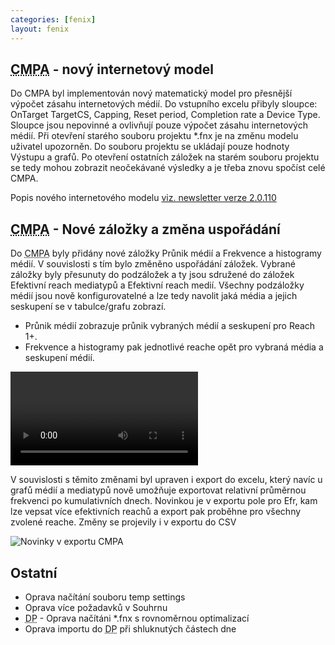 ```yaml
---
categories: [fenix]
layout: fenix
---
```


## <abbr title="Crossmediální analýza">CMPA</abbr> - nový internetový model
Do CMPA byl implementován nový matematický model pro přesnější výpočet zásahu internetových médií. Do vstupního excelu přibyly sloupce: OnTarget TargetCS, Capping, Reset period, Completion rate a Device Type. Sloupce jsou nepovinné a ovlivňují pouze výpočet zásahu internetových médií.
Při otevření starého souboru projektu *.fnx je na změnu modelu uživatel upozorněn. 
Do souboru projektu se ukládají pouze hodnoty Výstupu a grafů. Po otevření ostatních záložek na starém souboru projektu se tedy mohou zobrazit neočekávané výsledky a je třeba znovu spočíst celé CMPA.

Popis nového internetového modelu 
<a href="https://kiwifenix.lerach.cz//fenix/2023/03/27/2.0.110.html"> viz. newsletter verze 2.0.110</a>

## <abbr title="Crossmediální analýza">CMPA</abbr> - Nové záložky a změna uspořádání

Do <abbr title="Crossmediální analýza">CMPA</abbr> byly přidány nové záložky Průnik médií a Frekvence a histogramy médií. V souvislosti s tím bylo změněno uspořádání záložek. 
Vybrané záložky byly přesunuty do podzáložek a ty jsou sdružené do záložek Efektivní reach mediatypů a Efektivní reach medií. 
Všechny podzáložky médií jsou nově konfigurovatelné a lze tedy navolit jaká média a jejich seskupení se v tabulce/grafu zobrazí. 
<ul><li>Průnik médií zobrazuje průnik vybraných médií a seskupení  pro Reach 1+. </li>
<li>Frekvence a histogramy pak jednotlivé reache opět pro vybraná média a seskupení médií.</li>
</ul>

<video src="{{site.url}}/data/cmpanovezalozkyausporadani.mp4" type="video/mp4" controls>Změna záložek</video>


V souvislosti s těmito změnami byl upraven i export do excelu, který navíc u grafů médií a mediatypů nově umožňuje exportovat relativní průměrnou frekvenci po kumulativních dnech. 
Novinkou je v exportu pole pro Efr, kam lze vepsat více efektivních reachů a export pak proběhne pro všechny zvolené reache.
Změny se projevily i v exportu do CSV


![Novinky v exportu CMPA]({{site.url}}/data/exprd.PNG "Novinky v exportu CMPA")

 
## Ostatní
<ul>
<li>Oprava načítání souboru temp settings</li>
<li>Oprava více požadavků v Souhrnu</li>
<li><abbr title="Detailní plán">DP</abbr> - Oprava načítáni *.fnx s rovnoměrnou optimalizací</li>
<li>Oprava importu do <abbr title="Detailní plán">DP</abbr> při shluknutých částech dne</li>

</ul>






 
